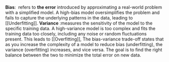 **Bias**:  refers to **the error** introduced by approximating a real-world problem with a simplified model. A high-bias model oversimplifies the problem and fails to capture the underlying patterns in the data, leading to [[Underfitting]].
**Variance** :measures the sensitivity of the model to the specific training data. A high-variance model is too complex and fits the training data too closely, including any noise or random fluctuations present.
This leads to [[Overfitting]], 
The bias-variance trade-off states that as you increase the complexity of a model to reduce bias (underfitting), the variance (overfitting) increases, and vice versa. The goal is to find the right balance between the two to minimize the total error on new data.